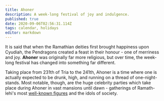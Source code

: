 ```yaml
---
title: Ahoner
description: A week-long festival of joy and indulgence.
published: true
date: 2020-09-06T02:56:31.114Z
tags: calendar, holidays
editor: markdown
---
```


It is said that when the Ramathian deities first brought happiness upon Cyudiah, the Pendragons created a feast in their honour - one of merriness and joy. **Ahoner** was originally far more religious, but over time, the week-long festival has changed into something far different.

Taking place from 231th of Tria to the 241th, Ahoner is a time where one is actually expected to be drunk, high, and running on a thread of one-night-stands. Most notable, though, are the huge celebrity parties which take place during Ahoner in vast mansions until dawn - gatherings of Ramath-lehi's most [well-known figures](/pop-culture-figures) and the idols of society.